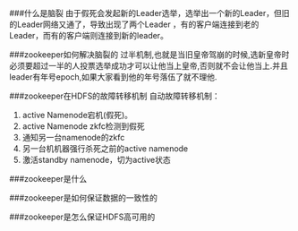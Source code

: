 ###什么是脑裂
由于假死会发起新的Leader选举，选举出一个新的Leader，但旧的Leader网络又通了，导致出现了两个Leader ，有的客户端连接到老的Leader，而有的客户端则连接到新的leader。

###zookeeper如何解决脑裂的
过半机制,也就是当旧皇帝驾崩的时候,选新皇帝时必须要超过一半的人投票选举成功才可以让他当上皇帝,否则就不会让他当上.并且leader有年号epoch,如果大家看到他的年号落伍了就不理他.


###zookeeper在HDFS的故障转移机制
自动故障转移机制：
1. active Namenode宕机(假死)。
2. active Namenode zkfc检测到假死
3. 通知另一台namenode的zkfc
4. 另一台机机器强行杀死之前的active namenode
5. 激活standby namenode，切为active状态



###zookeeper是什么


###zookeeper是如何保证数据的一致性的


###zookeeper是怎么保证HDFS高可用的